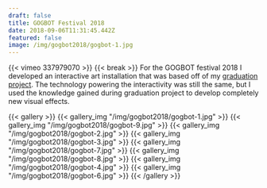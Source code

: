 ```yaml
---
draft: false
title: GOGBOT Festival 2018
date: 2018-09-06T11:31:45.442Z
featured: false
image: /img/gogbot2018/gogbot-1.jpg
---
```

{{< vimeo 337979070 >}}
{{< break >}}
For the GOGBOT festival 2018 I developed an interactive art installation that was based off of my [graduation project](/projects/graduation-project). The technology powering the interactivity was still the same, but I used the knowledge gained during graduation project to develop completely new visual effects.

{{< gallery >}}
{{< gallery_img "/img/gogbot2018/gogbot-1.jpg" >}}
{{< gallery_img "/img/gogbot2018/gogbot-9.jpg" >}}
{{< gallery_img "/img/gogbot2018/gogbot-2.jpg" >}}
{{< gallery_img "/img/gogbot2018/gogbot-3.jpg" >}}
{{< gallery_img "/img/gogbot2018/gogbot-7.jpg" >}}
{{< gallery_img "/img/gogbot2018/gogbot-8.jpg" >}}
{{< gallery_img "/img/gogbot2018/gogbot-4.jpg" >}}
{{< gallery_img "/img/gogbot2018/gogbot-6.jpg" >}}
{{< /gallery >}}
